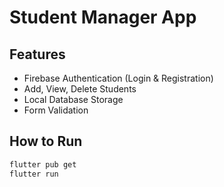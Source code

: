 # Student Manager App

## Features
- Firebase Authentication (Login & Registration)
- Add, View, Delete Students
- Local Database Storage
- Form Validation

## How to Run
```bash
flutter pub get
flutter run
